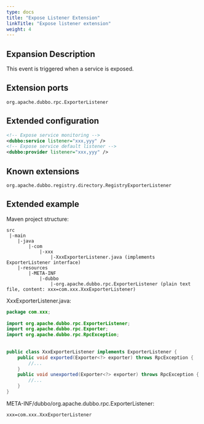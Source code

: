 ```yaml
---
type: docs
title: "Expose Listener Extension"
linkTitle: "Expose listener extension"
weight: 4
---
```


## Expansion Description

This event is triggered when a service is exposed.

## Extension ports

`org.apache.dubbo.rpc.ExporterListener`

## Extended configuration

```xml
<!-- Expose service monitoring -->
<dubbo:service listener="xxx,yyy" />
<!-- Expose service default listener -->
<dubbo:provider listener="xxx,yyy" />
```

## Known extensions

`org.apache.dubbo.registry.directory.RegistryExporterListener`

## Extended example

Maven project structure:

```
src
 |-main
    |-java
        |-com
            |-xxx
                |-XxxExporterListener.java (implements ExporterListener interface)
    |-resources
        |-META-INF
            |-dubbo
                |-org.apache.dubbo.rpc.ExporterListener (plain text file, content: xxx=com.xxx.XxxExporterListener)
```

XxxExporterListener.java:

```java
package com.xxx;
 
import org.apache.dubbo.rpc.ExporterListener;
import org.apache.dubbo.rpc.Exporter;
import org.apache.dubbo.rpc.RpcException;
 
 
public class XxxExporterListener implements ExporterListener {
    public void exported(Exporter<?> exporter) throws RpcException {
        //...
    }
    public void unexported(Exporter<?> exporter) throws RpcException {
        //...
    }
}
```

META-INF/dubbo/org.apache.dubbo.rpc.ExporterListener:

```properties
xxx=com.xxx.XxxExporterListener
```